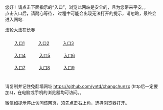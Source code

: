 您好！请点击下面指示的“入口”，浏览此网站是安全的，且为您带来平安。。 <br/>
点击入口后，请耐心等待， 过程中可能会出现无法打开的提示，请忽略，最终会进入网站. </br>

法轮大法在长春<br/>
<div style="padding:10px"><a style="margin:20px" target="_blank" href="https://debmxh7n17b5i.cloudfront.net/2Qpsp?ikqqchx" id="ccLink1" rel="nofollow">入口1</a> <a target="_blank" style="margin:20px" href="https://d3x9uax6kti0y.cloudfront.net/2Qpsp?bimkng" id="ccLink2" rel="nofollow">入口2</a> <a style="margin:20px" target="_blank" href="https://d1x4wj9weox1kn.cloudfront.net/2Qpsp?gxfqlxk" id="ccLink3" rel="nofollow">入口3</a></div>

<div style="padding:10px" ><a style="margin:20px" target="_blank" href="https://debmxh7n17b5i.cloudfront.net/2Qpsp?ikqqchx" id="ccLink4" rel="nofollow">入口4</a> <a style="margin:20px" href="https://d3x9uax6kti0y.cloudfront.net/2Qpsp?bimkng" target="_blank" id="ccLink5" rel="nofollow">入口5</a> <a style="margin:20px" href="https://d1x4wj9weox1kn.cloudfront.net/2Qpsp?gxfqlxk" target="_blank" id="ccLink6" rel="nofollow">入口6</a></div>

<div style="padding:10px"><a style="margin:20px" target="_blank" href="https://debmxh7n17b5i.cloudfront.net/2Qpsp?ikqqchx" id="ccLink7" rel="nofollow">入口7</a> <a style="margin:20px" href="https://d3x9uax6kti0y.cloudfront.net/2Qpsp?bimkng" target="_blank" id="ccLink8" rel="nofollow">入口8</a> <a style="margin:20px" target="_blank" href="https://d1x4wj9weox1kn.cloudfront.net/2Qpsp?gxfqlxk" id="ccLink9" rel="nofollow">入口9</a></div>

<br/>



请复制并记住免翻墙网址 https://github.com/yntd/changchunzx (http后一定要加s)，在电脑或手机的浏览器均可访问。。<br/>

微信如提示停止访问该网页，须先点击右上角，选择浏览器打开。
